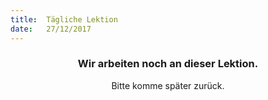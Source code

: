 ```yaml
---
title:  Tägliche Lektion
date:   27/12/2017
---
```


### <center>Wir arbeiten noch an dieser Lektion.</center>
<center>Bitte komme später zurück.</center>